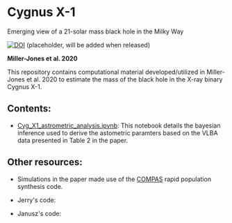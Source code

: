 # Cygnus X-1
Emerging view of a 21-solar mass black hole in the Milky Way

[![DOI](https://zenodo.org/badge/DOI/10.5281/zenodo.1252036.svg)](https://doi.org/10.5281/zenodo.1252036) 
(placeholder, will be added when released)

**Miller-Jones et al. 2020**

This repository contains computational material developed/utilized in Miller-Jones et al. 2020 to estimate the mass of the black hole in the X-ray binary Cygnus X-1. 

## Contents:
- [Cyg_X1_astrometric_analysis.ipynb](https://github.com/bersavosh/Cygx1_JMJ2020/blob/master/Cyg_X1_astrometric_analysis.ipynb): This notebook details the bayesian inference used to derive the astometric paramters based on the VLBA data presented in Table 2 in the paper.

## Other resources:
- Simulations in the paper made use of the [COMPAS](http://github.com/TeamCOMPAS/COMPAS) rapid population synthesis code.

- Jerry's code:
- Janusz's code:
